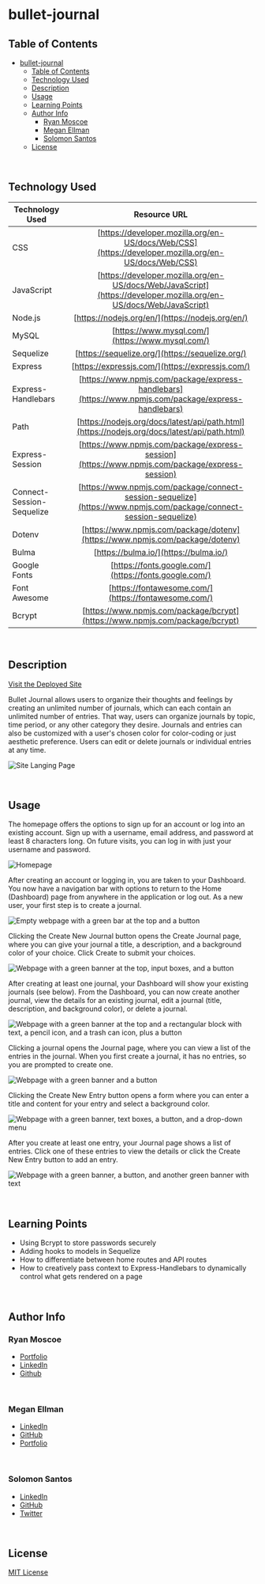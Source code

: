 # bullet-journal
## Table of Contents
- [bullet-journal](#bullet-journal)
  - [Table of Contents](#table-of-contents)
  - [Technology Used](#technology-used)
  - [Description](#description)
  - [Usage](#usage)
  - [Learning Points](#learning-points)
  - [Author Info](#author-info)
    - [Ryan Moscoe](#ryan-moscoe)
    - [Megan Ellman](#megan-ellman)
    - [Solomon Santos](#solomon-santos)
  - [License](#license)

<br />

## Technology Used

| Technology Used         | Resource URL           | 
| ------------- |:-------------:| 
| CSS     | [https://developer.mozilla.org/en-US/docs/Web/CSS](https://developer.mozilla.org/en-US/docs/Web/CSS)      |   
| JavaScript | [https://developer.mozilla.org/en-US/docs/Web/JavaScript](https://developer.mozilla.org/en-US/docs/Web/JavaScript)     |    
| Node.js | [https://nodejs.org/en/](https://nodejs.org/en/) |
| MySQL | [https://www.mysql.com/](https://www.mysql.com/)
| Sequelize | [https://sequelize.org/](https://sequelize.org/)
| Express | [https://expressjs.com/](https://expressjs.com/)
| Express-Handlebars | [https://www.npmjs.com/package/express-handlebars](https://www.npmjs.com/package/express-handlebars)
| Path | [https://nodejs.org/docs/latest/api/path.html](https://nodejs.org/docs/latest/api/path.html)
| Express-Session | [https://www.npmjs.com/package/express-session](https://www.npmjs.com/package/express-session)
| Connect-Session-Sequelize | [https://www.npmjs.com/package/connect-session-sequelize](https://www.npmjs.com/package/connect-session-sequelize)
| Dotenv | [https://www.npmjs.com/package/dotenv](https://www.npmjs.com/package/dotenv)
| Bulma | [https://bulma.io/](https://bulma.io/)
| Google Fonts | [https://fonts.google.com/](https://fonts.google.com/)
| Font Awesome | [https://fontawesome.com/](https://fontawesome.com/)
| Bcrypt | [https://www.npmjs.com/package/bcrypt](https://www.npmjs.com/package/bcrypt)

<br />

## Description 

[Visit the Deployed Site](https://bullet-journal.herokuapp.com/)

Bullet Journal allows users to organize their thoughts and feelings by creating an unlimited number of journals, which can each contain an unlimited number of entries. That way, users can organize journals by topic, time period, or any other category they desire. Journals and entries can also be customized with a user's chosen color for color-coding or just aesthetic preference. Users can edit or delete journals or individual entries at any time.

![Site Langing Page](gif)

<br/>

## Usage 

The homepage offers the options to sign up for an account or log into an existing account. Sign up with a username, email address, and password at least 8 characters long. On future visits, you can log in with just your username and password.

![Homepage](assets/images/homepage.jpg)

After creating an account or logging in, you are taken to your Dashboard. You now have a navigation bar with options to return to the Home (Dashboard) page from anywhere in the application or log out. As a new user, your first step is to create a journal.

![Empty webpage with a green bar at the top and a button](assets/images/dashboard-new-user.jpg)

Clicking the Create New Journal button opens the Create Journal page, where you can give your journal a title, a description, and a background color of your choice. Click Create to submit your choices.

![Webpage with a green banner at the top, input boxes, and a button](assets/images/create-journal.jpg)

After creating at least one journal, your Dashboard will show your existing journals (see below). From the Dashboard, you can now create another journal, view the details for an existing journal, edit a journal (title, description, and background color), or delete a journal.

![Webpage with a green banner at the top and a rectangular block with text, a pencil icon, and a trash can icon, plus a button](assets/images/dashboard.jpg)

Clicking a journal opens the Journal page, where you can view a list of the entries in the journal. When you first create a journal, it has no entries, so you are prompted to create one.

![Webpage with a green banner and a button](/assets/images/journal-new.jpg)

Clicking the Create New Entry button opens a form where you can enter a title and content for your entry and select a background color.

![Webpage with a green banner, text boxes, a button, and a drop-down menu](assets/images/create-entry.png)

After you create at least one entry, your Journal page shows a list of entries. Click one of these entries to view the details or click the Create New Entry button to add an entry.

![Webpage with a green banner, a button, and another green banner with text](assets/images/journal.jpg)

<br />

## Learning Points 

* Using Bcrypt to store passwords securely
* Adding hooks to models in Sequelize
* How to differentiate between home routes and API routes
* How to creatively pass context to Express-Handlebars to dynamically control what gets rendered on a page

<br />

## Author Info

### Ryan Moscoe 

* [Portfolio](https://rmoscoe.github.io/portfolio/)
* [LinkedIn](https://www.linkedin.com/in/ryan-moscoe-8652973/)
* [Github](https://github.com/rmoscoe)

<br />

### Megan Ellman
* [LinkedIn](https://www.linkedin.com/in/megan-ellman/)
* [GitHub](https://github.com/megellman)
* [Portfolio](https://megellman.github.io/portfolio/)

<br />

### Solomon Santos
- [LinkedIn](https://www.linkedin.com/in/solomon-santos)
- [GitHub](https://www.github.com/captaiiinsolo)
- [Twitter](https://twitter.com/captaiiinsolo)


<br />

## License

[MIT License](https://choosealicense.com/licenses/mit/)
